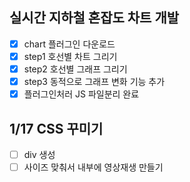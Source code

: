 ## 실시간 지하철 혼잡도 차트 개발
- [x] chart 플러그인 다운로드
- [x] step1 호선별 차트 그리기 
- [x] step2 호선별 그래프 그리기 
- [x] step3 동적으로 그래프 변화 기능 추가
- [x] 플러그인처러 JS 파일분리 완료

## 1/17 CSS 꾸미기

- [ ] div 생성 
- [ ] 사이즈 맞춰서 내부에 영상재생 만들기